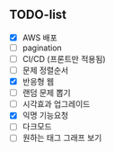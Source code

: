 ## TODO-list

- [X] AWS 배포
- [ ] pagination
- [ ] CI/CD (프론트만 적용됨)
- [ ] 문제 정렬순서
- [X] 반응형 웹
- [ ] 랜덤 문제 뽑기
- [ ] 시각효과 업그레이드
- [X] 익명 기능요청
- [ ] 다크모드
- [ ] 원하는 태그 그래프 보기
